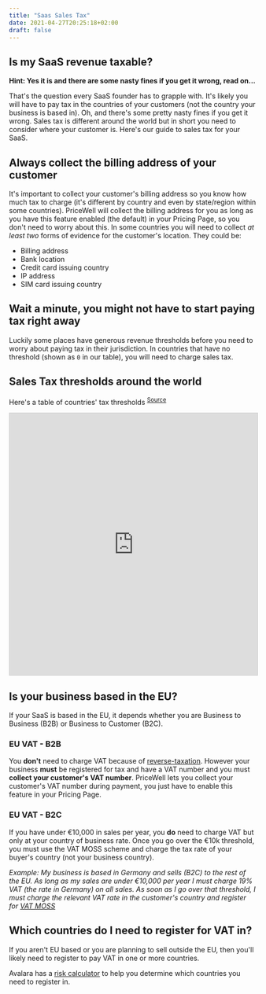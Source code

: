 ```yaml
---
title: "Saas Sales Tax"
date: 2021-04-27T20:25:18+02:00
draft: false
---
```


## Is my SaaS revenue taxable?

**Hint: Yes it is and there are some nasty fines if you get it wrong, read on...**

That's the question every SaaS founder has to grapple with.
It's likely you will have to pay tax in the countries of your customers (not the country your business is based in). Oh, and there's some pretty nasty fines if you get it wrong. Sales tax is different around the world but in short you need to consider where your customer is. Here's our guide to sales tax for your SaaS.

## Always collect the billing address of your customer

It's important to collect your customer's billing address so you know how much tax to charge (it's different by country and even by state/region within some countries). PriceWell will collect the billing address for you as long as you have this feature enabled (the default) in your Pricing Page, so you don't need to worry about this. In some countries you will need to collect *at least two* forms of evidence for the customer's location. They could be:

- Billing address
- Bank location
- Credit card issuing country
- IP address
- SIM card issuing country

## Wait a minute, you might not have to start paying tax right away

Luckily some places have generous revenue thresholds before you need to worry about paying tax in their jurisdiction. In countries that have no threshold (shown as `0` in our table), you will need to charge sales tax.

## Sales Tax thresholds around the world

Here's a table of countries' tax thresholds <sup>[Source](https://www.quaderno.io/resources/sales-tax-for-saas)</sup>

<iframe class="airtable-embed" src="https://airtable.com/embed/shrsVinL4kvx4MCF5?backgroundColor=gray&viewControls=on" frameborder="0" onmousewheel="" width="100%" height="533" style="background: transparent; border: 1px solid #ccc;"></iframe>

## Is your business based in the EU?

If your SaaS is based in the EU, it depends whether you are Business to Business (B2B) or Business to Customer (B2C).

### EU VAT - B2B

You **don't** need to charge VAT because of [reverse-taxation](https://www.avalara.com/vatlive/en/eu-vat-rules/eu-vat-returns/reverse-charge-on-eu-vat.html). However your business **must** be registered for tax and have a VAT number and you must **collect your customer's VAT number**. PriceWell lets you collect your customer's VAT number during payment, you just have to enable this feature in your Pricing Page.

### EU VAT - B2C

If you have under €10,000 in sales per year, you **do** need to charge VAT but only at your country of business rate. Once you go over the €10k threshold, you must use the VAT MOSS scheme and charge the tax rate of your buyer's country (not your business country).

*Example:*
*My business is based in Germany and sells (B2C) to the rest of the EU. As long as my sales are under €10,000 per year I must charge 19% VAT (the rate in Germany) on all sales. As soon as I go over that threshold, I must charge the relevant VAT rate in the customer's country and register for [VAT MOSS](https://europa.eu/youreurope/business/taxation/vat/vat-digital-services-moss-scheme/index_en.htm)*

## Which countries do I need to register for VAT in?

If you aren't EU based or you are planning to sell outside the EU, then you'll likely need to register to pay VAT in one or more countries.

Avalara has a [risk calculator](https://vat-risk-assessment.avalara.com/risk-assessment) to help you determine which countries you need to register in.
